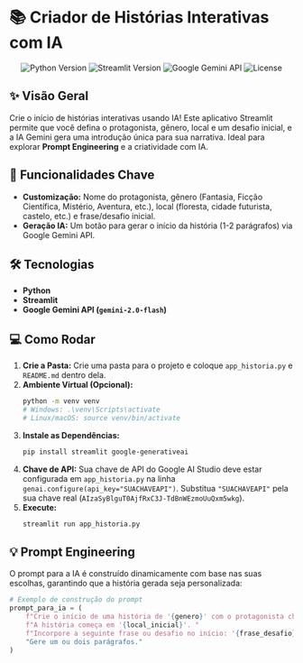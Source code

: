 # 📚 Criador de Histórias Interativas com IA

<p align="center">
  <img src="https://img.shields.io/badge/Python-3.9%2B-blue.svg" alt="Python Version">
  <img src="https://img.shields.io/badge/Streamlit-1.x-red.svg" alt="Streamlit Version">
  <img src="https://img.shields.io/badge/Google_Gemini_API-Flash-orange.svg" alt="Google Gemini API">
  <img src="https://img.shields.io/badge/License-MIT-green.svg" alt="License">
</p>

## ✨ Visão Geral

Crie o início de histórias interativas usando IA! Este aplicativo Streamlit permite que você defina o protagonista, gênero, local e um desafio inicial, e a IA Gemini gera uma introdução única para sua narrativa. Ideal para explorar **Prompt Engineering** e a criatividade com IA.

## 🚀 Funcionalidades Chave

* **Customização:** Nome do protagonista, gênero (Fantasia, Ficção Científica, Mistério, Aventura, etc.), local (floresta, cidade futurista, castelo, etc.) e frase/desafio inicial.
* **Geração IA:** Um botão para gerar o início da história (1-2 parágrafos) via Google Gemini API.

## 🛠️ Tecnologias

* **Python**
* **Streamlit**
* **Google Gemini API (`gemini-2.0-flash`)**

## 💻 Como Rodar

1.  **Crie a Pasta:** Crie uma pasta para o projeto e coloque `app_historia.py` e `README.md` dentro dela.
2.  **Ambiente Virtual (Opcional):**
    ```bash
    python -m venv venv
    # Windows: .\venv\Scripts\activate
    # Linux/macOS: source venv/bin/activate
    ```
3.  **Instale as Dependências:**
    ```bash
    pip install streamlit google-generativeai
    ```
4.  **Chave de API:** Sua chave de API do Google AI Studio deve estar configurada em `app_historia.py` na linha `genai.configure(api_key="SUACHAVEAPI")`. Substitua `"SUACHAVEAPI"` pela sua chave real (`AIzaSyBlguT0AjfRxC3J-TdBnWEzmoUuQxm5wkg`).
5.  **Execute:**
    ```bash
    streamlit run app_historia.py
    ```

## 💡 Prompt Engineering

O prompt para a IA é construído dinamicamente com base nas suas escolhas, garantindo que a história gerada seja personalizada:

```python
# Exemplo de construção do prompt
prompt_para_ia = (
    f"Crie o início de uma história de '{genero}' com o protagonista chamado '{nome_protagonista}'. "
    f"A história começa em '{local_inicial}'. "
    f"Incorpore a seguinte frase ou desafio no início: '{frase_desafio}'. "
    "Gere um ou dois parágrafos."
)